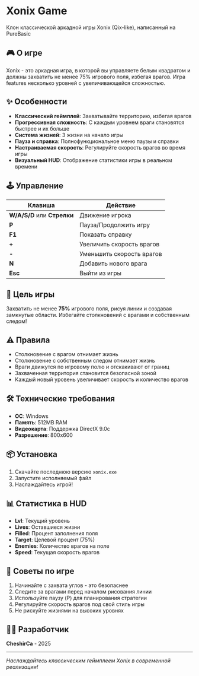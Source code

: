 # Xonix Game

Клон классической аркадной игры Xonix (Qix-like), написанный на PureBasic

## 🎮 О игре

Xonix - это аркадная игра, в которой вы управляете белым квадратом и должны захватить не менее 75% игрового поля, избегая врагов. Игра features несколько уровней с увеличивающейся сложностью.

## ✨ Особенности

- **Классический геймплей**: Захватывайте территорию, избегая врагов
- **Прогрессивная сложность**: С каждым уровнем враги становятся быстрее и их больше
- **Система жизней**: 3 жизни на начало игры
- **Пауза и справка**: Полнофункциональное меню паузы и справки
- **Настраиваемая скорость**: Регулируйте скорость врагов во время игры
- **Визуальный HUD**: Отображение статистики игры в реальном времени

## 🕹️ Управление

| Клавиша | Действие |
|---------|----------|
| **W/A/S/D** или **Стрелки** | Движение игрока |
| **P** | Пауза/Продолжить игру |
| **F1** | Показать справку |
| **+** | Увеличить скорость врагов |
| **-** | Уменьшить скорость врагов |
| **N** | Добавить нового врага |
| **Esc** | Выйти из игры |

## 🎯 Цель игры

Захватить не менее **75%** игрового поля, рисуя линии и создавая замкнутые области. Избегайте столкновений с врагами и собственным следом!

## ⚠️ Правила

- Столкновение с врагом отнимает жизнь
- Столкновение с собственным следом отнимает жизнь  
- Враги движутся по игровому полю и отскакивают от границ
- Захваченная территория становится безопасной зоной
- Каждый новый уровень увеличивает скорость и количество врагов

## 🛠️ Технические требования

- **ОС**: Windows
- **Память**: 512MB RAM
- **Видеокарта**: Поддержка DirectX 9.0c
- **Разрешение**: 800x600

## 📦 Установка

1. Скачайте последнюю версию `xonix.exe`
2. Запустите исполняемый файл
3. Наслаждайтесь игрой!

## 📊 Статистика в HUD

- **Lvl**: Текущий уровень
- **Lives**: Оставшиеся жизни
- **Filled**: Процент заполнения поля
- **Target**: Целевой процент (75%)
- **Enemies**: Количество врагов на поле
- **Speed**: Текущая скорость врагов

## 🚀 Советы по игре

1. Начинайте с захвата углов - это безопаснее
2. Следите за врагами перед началом рисования линии
3. Используйте паузу (P) для планирования стратегии
4. Регулируйте скорость врагов под свой стиль игры
5. Не рискуйте жизнями на высоких уровнях

## 👨‍💻 Разработчик

**CheshirCa** - 2025

---

*Наслаждайтесь классическим геймплеем Xonix в современной реализации!*
